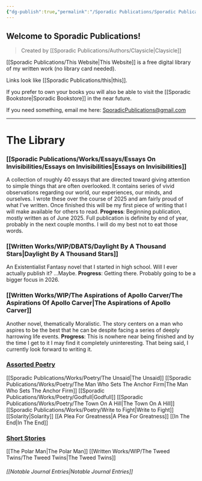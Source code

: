 ```yaml
---
{"dg-publish":true,"permalink":"/Sporadic Publications/Sporadic Publications/","tags":["gardenEntry"]}
---
```



## Welcome to Sporadic Publications!
> Created by [[Sporadic Publications/Authors/Claysicle\|Claysicle]]


[[Sporadic Publications/This Website\|This Website]] is a free digital library of my written work (no library card needed).

Links look like [[Sporadic Publications/this\|this]].

If you prefer to own your books you will also be able to visit the [[Sporadic Bookstore\|Sporadic Bookstore]] in the near future. 

If you need something, email me here:
SporadicPublications@gmail.com

--- 

# The Library

### [[Sporadic Publications/Works/Essays/Essays On Invisibilities/Essays on Invisibilities\|Essays on Invisibilities]]
A collection of roughly 40 essays that are directed toward giving attention to simple things that are often overlooked. It contains series of vivid observations regarding our world, our experiences, our minds, and ourselves.
I wrote these over the course of 2025 and am fairly proud of what I’ve written. Once finished this will be my first piece of writing that I will make available for others to read.
**Progress**: Beginning publication, mostly written as of June 2025. Full publication is definite by end of year, probably in the next couple months. I will do my best not to eat those words.

### [[Written Works/WIP/DBATS/Daylight By A Thousand Stars\|Daylight By A Thousand Stars]]
An Existentialist Fantasy novel that I started in high school. 
Will I ever actually publish it? 
…Maybe.
**Progress**: Getting there. Probably going to be a bigger focus in 2026.

### [[Written Works/WIP/The Aspirations of Apollo Carver/The Aspirations Of Apollo Carver\|The Aspirations of Apollo Carver]]
Another novel, thematically Moralistic. The story centers on a man who aspires to be the best that he can be despite facing a series of deeply harrowing life events. 
	**Progress**: This is nowhere near being finished and by the time I get to it I may find it completely uninteresting. That being said, I currently look forward to writing it.

### <u>Assorted Poetry</u>
[[Sporadic Publications/Works/Poetry/The Unsaid\|The Unsaid]]
[[Sporadic Publications/Works/Poetry/The Man Who Sets The Anchor Firm\|The Man Who Sets The Anchor Firm]]
[[Sporadic Publications/Works/Poetry/Godfull\|Godfull]]
[[Sporadic Publications/Works/Poetry/The Town On A Hill\|The Town On A Hill]]
[[Sporadic Publications/Works/Poetry/Write to Fight\|Write to Fight]]
[[Solarity\|Solarity]]
[[A Plea For Greatness\|A Plea For Greatness]]
[[In The End\|In The End]]
### <u>Short Stories</u>
[[The Polar Man\|The Polar Man]]
[[Written Works/WIP/The Tweed Twins/The Tweed Twins\|The Tweed Twins]]

###### [[Notable Journal Entries\|Notable Journal Entries]]


<div class="page-break" style="page-break-before: always;"></div>
